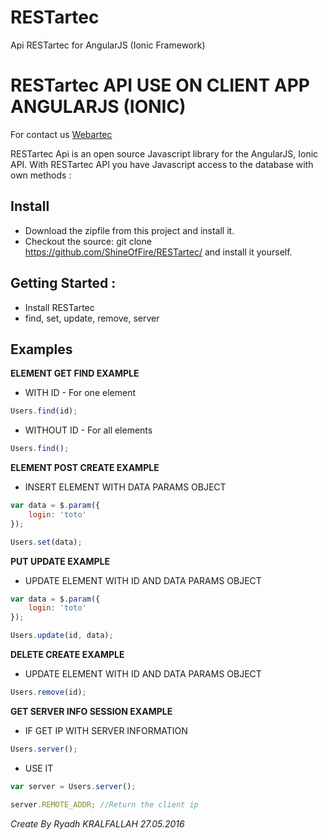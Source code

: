 # RESTartec
Api RESTartec for AngularJS (Ionic Framework)


# RESTartec API USE ON CLIENT APP ANGULARJS (IONIC)

For contact us [Webartec](http://webartec.fr/)

RESTartec Api is an open source Javascript library for the AngularJS, Ionic API. With RESTartec API you have Javascript access to the database with own methods :

## Install

* Download the zipfile from this project and install it.
* Checkout the source: git clone https://github.com/ShineOfFire/RESTartec/ and install it yourself.

## Getting Started :

* Install RESTartec
* find, set, update, remove, server

## Examples

**ELEMENT GET FIND EXAMPLE**

* WITH ID - For one element
```js
Users.find(id);
```

* WITHOUT ID - For all elements
```js
Users.find();
```
**ELEMENT POST CREATE EXAMPLE**

* INSERT ELEMENT WITH DATA PARAMS OBJECT
```js
var data = $.param({
	login: 'toto'
});

Users.set(data);
```
**PUT UPDATE EXAMPLE**

* UPDATE ELEMENT WITH ID AND DATA PARAMS OBJECT
```js
var data = $.param({
	login: 'toto'
});

Users.update(id, data);
```
**DELETE CREATE EXAMPLE**

* UPDATE ELEMENT WITH ID AND DATA PARAMS OBJECT
```js
Users.remove(id);
```
**GET SERVER INFO SESSION EXAMPLE**

* IF GET IP WITH SERVER INFORMATION
```js
Users.server();
```
* USE IT
```js		
var server = Users.server();

server.REMOTE_ADDR; //Return the client ip
```
*Create By Ryadh KRALFALLAH 27.05.2016*
